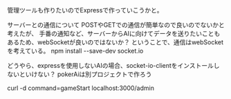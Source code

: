 管理ツールも作りたいのでExpressで作っていこうかと。


サーバーとの通信について
POSTやGETでの通信が簡単なので良いのでないかと考えたが、
手番の通知など、サーバーからAIに向けてデータを送りたいこともあるため、webSocketが良いのではないか？
ということで、通信はwebSocketを考えている。
npm install --save-dev socket.io

どうやら、expressを使用しないAIの場合、socket-io-clientをインストールしないといけない？
pokerAiは別プロジェクトで作ろう


curl -d command=gameStart localhost:3000/admin





